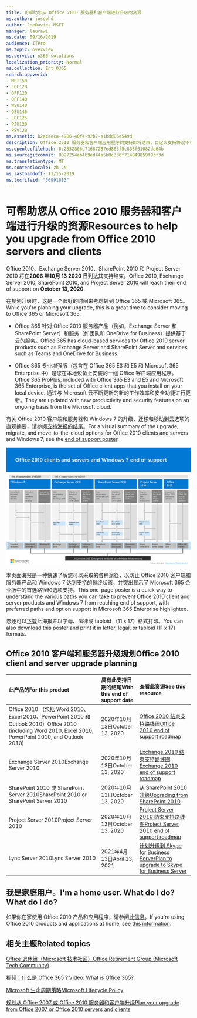 ```yaml
---
title: 可帮助您从 Office 2010 服务器和客户端进行升级的资源
ms.author: josephd
author: JoeDavies-MSFT
manager: laurawi
ms.date: 09/16/2019
audience: ITPro
ms.topic: overview
ms.service: o365-solutions
localization_priority: Normal
ms.collection: Ent_O365
search.appverid:
- MET150
- LCC120
- OFF120
- OFF140
- WSU140
- OSU140
- LCC125
- PJU120
- PSV120
ms.assetid: b2acaeca-4986-40f4-92b7-a1bdd06e549d
description: Office 2010 服务器和客户端应用程序的支持即将结束，自定义支持协议不可用。 使用本文立即开始规划升级。
ms.openlocfilehash: 0c2352806d71687287ed885f5c835f61082da64b
ms.sourcegitcommit: 8027254ab4b9ed44a5b0c336f714049859f93f3d
ms.translationtype: MT
ms.contentlocale: zh-CN
ms.lasthandoff: 11/15/2019
ms.locfileid: "36991883"
---
```

# <a name="resources-to-help-you-upgrade-from-office-2010-servers-and-clients"></a><span data-ttu-id="0b4bb-104">可帮助您从 Office 2010 服务器和客户端进行升级的资源</span><span class="sxs-lookup"><span data-stu-id="0b4bb-104">Resources to help you upgrade from Office 2010 servers and clients</span></span>

<span data-ttu-id="0b4bb-105">Office 2010、Exchange Server 2010、SharePoint 2010 和 Project Server 2010 将在**2006 年10月 13 2020 日**到达其支持结束。</span><span class="sxs-lookup"><span data-stu-id="0b4bb-105">Office 2010, Exchange Server 2010, SharePoint 2010, and Project Server 2010 will reach their end of support on **October 13, 2020**.</span></span> 

<span data-ttu-id="0b4bb-106">在规划升级时，这是一个很好的时间来考虑转到 Office 365 或 Microsoft 365。</span><span class="sxs-lookup"><span data-stu-id="0b4bb-106">While you're planning your upgrade, this is a great time to consider moving to Office 365 or Microsoft 365.</span></span> 

- <span data-ttu-id="0b4bb-107">Office 365 针对 Office 2010 服务器产品（例如，Exchange Server 和 SharePoint Server）和服务（如团队和 OneDrive for Business）提供基于云的服务。</span><span class="sxs-lookup"><span data-stu-id="0b4bb-107">Office 365 has cloud-based services for Office 2010 server products such as Exchange Server and SharePoint Server and services such as Teams and OneDrive for Business.</span></span> 

- <span data-ttu-id="0b4bb-108">Office 365 专业增强版（包含在 Office 365 E3 和 E5 和 Microsoft 365 Enterprise 中）是您在本地设备上安装的一组 Office 客户端应用程序。</span><span class="sxs-lookup"><span data-stu-id="0b4bb-108">Office 365 ProPlus, included with Office 365 E3 and E5 and Microsoft 365 Enterprise, is the set of Office client apps that you install on your local device.</span></span> <span data-ttu-id="0b4bb-109">通过与 Microsoft 云不断更新的新的工作效率和安全功能进行更新。</span><span class="sxs-lookup"><span data-stu-id="0b4bb-109">They are updated with new productivity and security features on an ongoing basis from the Microsoft cloud.</span></span>

<span data-ttu-id="0b4bb-110">有关 Office 2010 客户端和服务器和 Windows 7 的升级、迁移和移动到云选项的直观摘要，请参阅[支持海报的结尾](./media/upgrade-from-office-2010-servers-and-products/Office2010Windows7EndOfSupport.pdf)。</span><span class="sxs-lookup"><span data-stu-id="0b4bb-110">For a visual summary of the upgrade, migrate, and move-to-the-cloud options for Office 2010 clients and servers and Windows 7, see the [end of support poster](./media/upgrade-from-office-2010-servers-and-products/Office2010Windows7EndOfSupport.pdf).</span></span>

![](./media/upgrade-from-office-2010-servers-and-products/office2010-windows7-end-of-support.png)

<span data-ttu-id="0b4bb-111">本页面海报是一种快速了解您可以采取的各种途径，以防止 Office 2010 客户端和服务器产品和 Windows 7 达到支持的最终状态，并突出显示了 Microsoft 365 企业版中的首选路径和选项支持。</span><span class="sxs-lookup"><span data-stu-id="0b4bb-111">This one-page poster is a quick way to understand the various paths you can take to prevent Office 2010 client and server products and Windows 7 from reaching end of support, with preferred paths and option support in Microsoft 365 Enterprise highlighted.</span></span>

<span data-ttu-id="0b4bb-112">您还可以[下载](https://github.com/MicrosoftDocs/microsoft-365-docs/raw/public/microsoft-365/enterprise/media/migration-microsoft-365-enterprise-workload/Office2010Windows7EndOfSupport.pdf)此海报并以字母、法律或 tabloid （11 x 17）格式打印。</span><span class="sxs-lookup"><span data-stu-id="0b4bb-112">You can also [download](https://github.com/MicrosoftDocs/microsoft-365-docs/raw/public/microsoft-365/enterprise/media/migration-microsoft-365-enterprise-workload/Office2010Windows7EndOfSupport.pdf) this poster and print it in letter, legal, or tabloid (11 x 17) formats.</span></span>
      
## <a name="office-2010-client-and-server-upgrade-planning"></a><span data-ttu-id="0b4bb-113">Office 2010 客户端和服务器升级规划</span><span class="sxs-lookup"><span data-stu-id="0b4bb-113">Office 2010 client and server upgrade planning</span></span>
  
|<span data-ttu-id="0b4bb-114">**此产品的**</span><span class="sxs-lookup"><span data-stu-id="0b4bb-114">**For this product**</span></span>|<span data-ttu-id="0b4bb-115">**具有此支持日期的结尾**</span><span class="sxs-lookup"><span data-stu-id="0b4bb-115">**With this end of support date**</span></span>|<span data-ttu-id="0b4bb-116">**查看此资源**</span><span class="sxs-lookup"><span data-stu-id="0b4bb-116">**See this resource**</span></span>|
|:-----|:-----|:-----|
|<span data-ttu-id="0b4bb-117">Office 2010 （包括 Word 2010、Excel 2010、PowerPoint 2010 和 Outlook 2010）</span><span class="sxs-lookup"><span data-stu-id="0b4bb-117">Office 2010 (including Word 2010, Excel 2010, PowerPoint 2010, and Outlook 2010)</span></span>  <br/> | <span data-ttu-id="0b4bb-118">2020年10月13日</span><span class="sxs-lookup"><span data-stu-id="0b4bb-118">October 13, 2020</span></span> |[<span data-ttu-id="0b4bb-119">Office 2010 结束支持路线图</span><span class="sxs-lookup"><span data-stu-id="0b4bb-119">Office 2010 end of support roadmap</span></span>](https://docs.microsoft.com/DeployOffice/office-2010-end-support-roadmap) <br/> |
|<span data-ttu-id="0b4bb-120">Exchange Server 2010</span><span class="sxs-lookup"><span data-stu-id="0b4bb-120">Exchange Server 2010</span></span>  <br/> | <span data-ttu-id="0b4bb-121">2020年10月13日</span><span class="sxs-lookup"><span data-stu-id="0b4bb-121">October 13, 2020</span></span>  |[<span data-ttu-id="0b4bb-122">Exchange 2010 结束支持路线图</span><span class="sxs-lookup"><span data-stu-id="0b4bb-122">Exchange 2010 end of support roadmap</span></span>](exchange-2010-end-of-support.md) <br/> |
|<span data-ttu-id="0b4bb-123">SharePoint 2010 或 SharePoint Server 2010</span><span class="sxs-lookup"><span data-stu-id="0b4bb-123">SharePoint 2010 or SharePoint Server 2010</span></span>  <br/> | <span data-ttu-id="0b4bb-124">2020年10月13日</span><span class="sxs-lookup"><span data-stu-id="0b4bb-124">October 13, 2020</span></span> |[<span data-ttu-id="0b4bb-125">从 SharePoint 2010 升级</span><span class="sxs-lookup"><span data-stu-id="0b4bb-125">Upgrading from SharePoint 2010</span></span>](upgrade-from-sharepoint-2010.md) <br/> |
|<span data-ttu-id="0b4bb-126">Project Server 2010</span><span class="sxs-lookup"><span data-stu-id="0b4bb-126">Project Server 2010</span></span> <br/> | <span data-ttu-id="0b4bb-127">2020年10月13日</span><span class="sxs-lookup"><span data-stu-id="0b4bb-127">October 13, 2020</span></span> | [<span data-ttu-id="0b4bb-128">Project Server 2010 结束支持路线图</span><span class="sxs-lookup"><span data-stu-id="0b4bb-128">Project Server 2010 end of support roadmap</span></span>](project-server-2010-end-of-support.md) <br/> |
|<span data-ttu-id="0b4bb-129">Lync Server 2010</span><span class="sxs-lookup"><span data-stu-id="0b4bb-129">Lync Server 2010</span></span> <br/> | <span data-ttu-id="0b4bb-130">2021年4月13日</span><span class="sxs-lookup"><span data-stu-id="0b4bb-130">April 13, 2021</span></span> | [<span data-ttu-id="0b4bb-131">计划升级到 Skype for Business Server</span><span class="sxs-lookup"><span data-stu-id="0b4bb-131">Plan to upgrade to Skype for Business Server</span></span>](https://docs.microsoft.com/skypeforbusiness/plan-your-deployment/upgrade) <br/> |
    
## <a name="im-a-home-user-what-do-i-do"></a><span data-ttu-id="0b4bb-132">我是家庭用户。</span><span class="sxs-lookup"><span data-stu-id="0b4bb-132">I'm a home user.</span></span> <span data-ttu-id="0b4bb-133">What do I do?</span><span class="sxs-lookup"><span data-stu-id="0b4bb-133">What do I do?</span></span>

<span data-ttu-id="0b4bb-134">如果你在家使用 Office 2010 产品和应用程序，请参阅[此信息](plan-upgrade-previous-versions-office.md#im-a-home-user-what-do-i-do)。</span><span class="sxs-lookup"><span data-stu-id="0b4bb-134">If you're using Office 2010 products and applications at home, see [this information](plan-upgrade-previous-versions-office.md#im-a-home-user-what-do-i-do).</span></span>

## <a name="related-topics"></a><span data-ttu-id="0b4bb-135">相关主题</span><span class="sxs-lookup"><span data-stu-id="0b4bb-135">Related topics</span></span>

[<span data-ttu-id="0b4bb-136">Office 退休组（Microsoft 技术社区）</span><span class="sxs-lookup"><span data-stu-id="0b4bb-136">Office Retirement Group (Microsoft Tech Community)</span></span>](https://go.microsoft.com/fwlink/?linkid=842065)
  
[<span data-ttu-id="0b4bb-137">视频：什么是 Office 365？</span><span class="sxs-lookup"><span data-stu-id="0b4bb-137">Video: What is Office 365?</span></span>](https://support.office.com/article/847caf12-2589-452c-8aca-1c009797678b.aspx)
  
[<span data-ttu-id="0b4bb-138">Microsoft 生命周期策略</span><span class="sxs-lookup"><span data-stu-id="0b4bb-138">Microsoft Lifecycle Policy</span></span>](https://go.microsoft.com/fwlink/?linkid=865200)

[<span data-ttu-id="0b4bb-139">规划从 Office 2007 或 Office 2010 服务器和客户端升级</span><span class="sxs-lookup"><span data-stu-id="0b4bb-139">Plan your upgrade from Office 2007 or Office 2010 servers and clients</span></span>](plan-upgrade-previous-versions-office.md)

